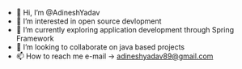 - 👋 Hi, I’m @AdineshYadav
- 👀 I’m interested in open source devlopment
- 🌱 I’m currently exploring application development through Spring Framework
- 💞️ I’m looking to collaborate on java based projects
- 📫 How to reach me e-mail -> adineshyadav89@gmail.com

<!---
AdineshYadav/AdineshYadav is a ✨ special ✨ repository because its `README.md` (this file) appears on your GitHub profile.
You can click the Preview link to take a look at your changes.
--->
